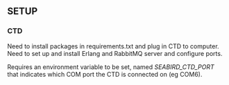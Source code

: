 ## SETUP

### CTD
Need to install packages in requirements.txt and plug in CTD to computer.
Need to set up and install Erlang and RabbitMQ server and configure ports.

Requires an environment variable to be set, named *SEABIRD_CTD_PORT*
that indicates which COM port the CTD is connected on (eg COM6).